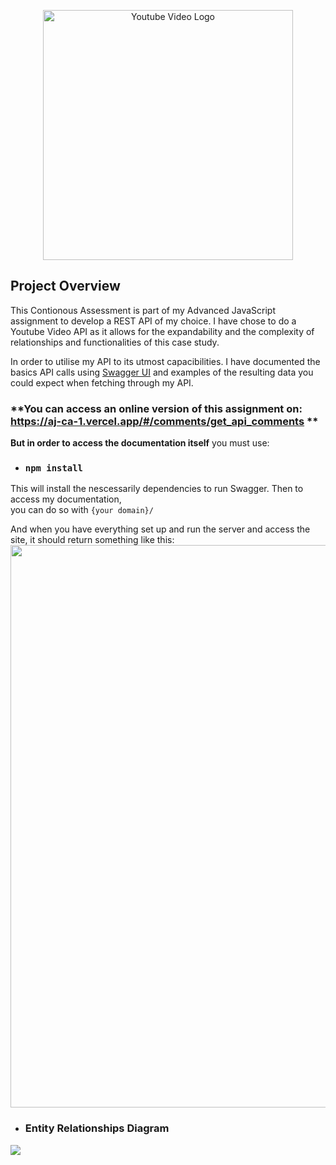 <p align="center"><img src="https://i.ibb.co/n1JhqNm/Youtube-Video.png" width="400" alt="Youtube Video Logo"></p>

## Project Overview

This Contionous Assessment is part of my Advanced JavaScript assignment to develop a REST API of my choice. I have chose to do a Youtube Video API as it allows for the expandability and the complexity of relationships and functionalities of this case study.

In order to utilise my API to its utmost capacibilities. I have documented the basics API calls using [Swagger UI](https://swagger.io/tools/swagger-ui/) and examples of the resulting data you could expect when fetching through my API. 

### **You can access an online version of this assignment on: https://aj-ca-1.vercel.app/#/comments/get_api_comments ** ###

**But in order to access the documentation itself** you must use: 

- ### ```npm install``` 

This will install the nescessarily dependencies to run Swagger. Then to access my documentation, <br/>
you can do so with ```{your domain}/```

And when you have everything set up and run the server and access the site, it should return something like this:
<img src="https://github.com/Kittitat-13amrung/BED-CA/assets/91548046/946efdd0-2be9-4515-a30e-36335aeb50b3" width="900"/>

- ### Entity Relationships Diagram
<img src="https://cdn.discordapp.com/attachments/151740542126915584/1175944160436568094/Untitled.png?ex=656d1257&is=655a9d57&hm=f46765034c893dfb48c9e33df185e020a0834e78e845c8cc3562958947e7675f&"/>
